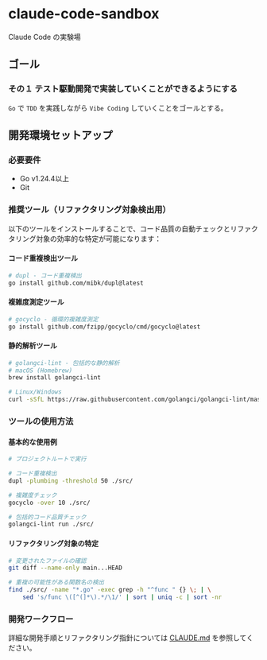 # claude-code-sandbox

Claude Code の実験場

## ゴール

### その１ テスト駆動開発で実装していくことができるようにする

`Go` で `TDD` を実践しながら `Vibe Coding` していくことをゴールとする。

## 開発環境セットアップ

### 必要要件
- Go v1.24.4以上
- Git

### 推奨ツール（リファクタリング対象検出用）

以下のツールをインストールすることで、コード品質の自動チェックとリファクタリング対象の効率的な特定が可能になります：

#### コード重複検出ツール
```bash
# dupl - コード重複検出
go install github.com/mibk/dupl@latest
```

#### 複雑度測定ツール
```bash
# gocyclo - 循環的複雑度測定
go install github.com/fzipp/gocyclo/cmd/gocyclo@latest
```

#### 静的解析ツール
```bash
# golangci-lint - 包括的な静的解析
# macOS (Homebrew)
brew install golangci-lint

# Linux/Windows
curl -sSfL https://raw.githubusercontent.com/golangci/golangci-lint/master/install.sh | sh -s -- -b $(go env GOPATH)/bin v1.55.2
```

### ツールの使用方法

#### 基本的な使用例
```bash
# プロジェクトルートで実行

# コード重複検出
dupl -plumbing -threshold 50 ./src/

# 複雑度チェック
gocyclo -over 10 ./src/

# 包括的コード品質チェック
golangci-lint run ./src/
```

#### リファクタリング対象の特定
```bash
# 変更されたファイルの確認
git diff --name-only main...HEAD

# 重複の可能性がある関数名の検出
find ./src/ -name "*.go" -exec grep -h "^func " {} \; | \
    sed 's/func \([^(]*\).*/\1/' | sort | uniq -c | sort -nr
```

### 開発ワークフロー

詳細な開発手順とリファクタリング指針については [CLAUDE.md](./CLAUDE.md) を参照してください。

